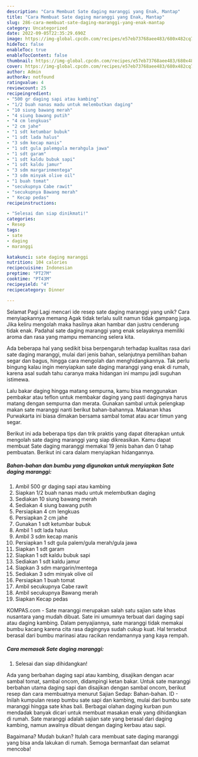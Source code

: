 ```yaml
---
description: "Cara Membuat Sate daging maranggi yang Enak, Mantap"
title: "Cara Membuat Sate daging maranggi yang Enak, Mantap"
slug: 286-cara-membuat-sate-daging-maranggi-yang-enak-mantap
category: Uncategorized
date: 2022-09-05T22:35:29.690Z
image: https://img-global.cpcdn.com/recipes/e57eb73768aee483/680x482cq70/sate-daging-maranggi-foto-resep-utama.jpg
hideToc: false
enableToc: true
enableTocContent: false
thumbnail: https://img-global.cpcdn.com/recipes/e57eb73768aee483/680x482cq70/sate-daging-maranggi-foto-resep-utama.jpg
cover: https://img-global.cpcdn.com/recipes/e57eb73768aee483/680x482cq70/sate-daging-maranggi-foto-resep-utama.jpg
author: Admin
authorAv: notfound
ratingvalue: 4
reviewcount: 25
recipeingredient:
- "500 gr daging sapi atau kambing"
- "1/2 buah nanas madu untuk melembutkan daging"
- "10 siung bawang merah"
- "4 siung bawang putih"
- "4 cm lengkuas"
- "2 cm jahe"
- "1 sdt ketumbar bubuk"
- "1 sdt lada halus"
- "3 sdm kecap manis"
- "1 sdt gula palemgula merahgula jawa"
- "1 sdt garam"
- "1 sdt kaldu bubuk sapi"
- "1 sdt kaldu jamur"
- "3 sdm margarinmentega"
- "3 sdm minyak olive oil"
- "1 buah tomat"
- "secukupnya Cabe rawit"
- "secukupnya Bawang merah"
- " Kecap pedas"
recipeinstructions:

- "Selesai dan siap dinikmati!"
categories:
- Resep
tags:
- sate
- daging
- maranggi

katakunci: sate daging maranggi 
nutrition: 104 calories
recipecuisine: Indonesian
preptime: "PT27M"
cooktime: "PT43M"
recipeyield: "4"
recipecategory: Dinner

---
```



Selamat Pagi Lagi mencari ide resep sate daging maranggi yang unik? Cara menyiapkannya memang Agak tidak terlalu sulit namun tidak gampang juga. Jika keliru mengolah maka hasilnya akan hambar dan justru cenderung tidak enak. Padahal sate daging maranggi yang enak selayaknya memiliki aroma dan rasa yang mampu memancing selera kita.


Ada beberapa hal yang sedikit bisa berpengaruh terhadap kualitas rasa dari sate daging maranggi, mulai dari jenis bahan, selanjutnya pemilihan bahan segar dan bagus, hingga cara mengolah dan menghidangkannya. Tak perlu bingung kalau ingin menyiapkan sate daging maranggi yang enak di rumah, karena asal sudah tahu caranya maka hidangan ini mampu jadi suguhan istimewa.

Lalu bakar daging hingga matang sempurna, kamu bisa menggunakan pembakar atau teflon untuk membakar daging yang pasti dagingnya harus matang dengan sempurna dan merata. Gunakan sambal untuk pelengkap makan sate maranggi nanti berikut bahan-bahannya. Makanan khas Purwakarta ini biasa dimakan bersama sambal tomat atau acar timun yang segar.


Berikut ini ada beberapa tips dan trik praktis yang dapat diterapkan untuk mengolah sate daging maranggi yang siap dikreasikan. Kamu dapat membuat Sate daging maranggi memakai 19 jenis bahan dan 0 tahap pembuatan. Berikut ini cara dalam menyiapkan hidangannya.

<!--inarticleads1-->

##### Bahan-bahan dan bumbu yang digunakan untuk menyiapkan Sate daging maranggi:

1. Ambil 500 gr daging sapi atau kambing
1. Siapkan 1/2 buah nanas madu untuk melembutkan daging
1. Sediakan 10 siung bawang merah
1. Sediakan 4 siung bawang putih
1. Persiapkan 4 cm lengkuas
1. Persiapkan 2 cm jahe
1. Gunakan 1 sdt ketumbar bubuk
1. Ambil 1 sdt lada halus
1. Ambil 3 sdm kecap manis
1. Persiapkan 1 sdt gula palem/gula merah/gula jawa
1. Siapkan 1 sdt garam
1. Siapkan 1 sdt kaldu bubuk sapi
1. Sediakan 1 sdt kaldu jamur
1. Siapkan 3 sdm margarin/mentega
1. Sediakan 3 sdm minyak olive oil
1. Persiapkan 1 buah tomat
1. Ambil secukupnya Cabe rawit
1. Ambil secukupnya Bawang merah
1. Siapkan  Kecap pedas


KOMPAS.com - Sate maranggi merupakan salah satu sajian sate khas nusantara yang mudah dibuat. Sate ini umumnya terbuat dari daging sapi atau daging kambing. Dalam penyajiannya, sate maranggi tidak memakai bumbu kacang karena cita rasa dagingnya sudah cukup kuat. Hal tersebut berasal dari bumbu marinasi atau racikan rendamannya yang kaya rempah. 

<!--inarticleads2-->

##### Cara memasak Sate daging maranggi:


1. Selesai dan siap dihidangkan!

Ada yang berbahan daging sapi atau kambing, disajikan dengan acar sambal tomat, sambal oncom, didampingi ketan bakar. Untuk sate maranggi berbahan utama daging sapi dan disajikan dengan sambal oncom, berikut resep dan cara membuatnya menurut Sajian Sedap: Bahan-bahan. ID - Inilah kumpulan resep bumbu sate sapi dan kambing, mulai dari bumbu sate maranggi hingga sate khas bali. Berbagai olahan daging kurban pun mendadak banyak dicari untuk membuat masakan enak yang dihidangkan di rumah. Sate maranggi adalah sajian sate yang berasal dari daging kambing, namun awalnya dibuat dengan daging kerbau atau sapi. 

Bagaimana? Mudah bukan? Itulah cara membuat sate daging maranggi yang bisa anda lakukan di rumah. Semoga bermanfaat dan selamat mencoba!
